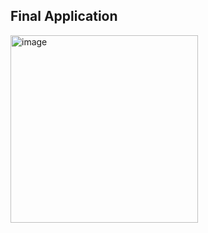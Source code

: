 ## Final Application

<img src="https://user-images.githubusercontent.com/93527566/179419934-56f6d16e-8e6e-4b57-8b7b-d3c987b38a7b.gif" alt="image" style="width:300px;"/>
